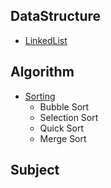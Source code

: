 ## DataStructure

- [LinkedList](https://github.com/qskeksq/LinkedList)

## Algorithm

- [Sorting](https://github.com/qskeksq/Algorithm_Sort)
    - Bubble Sort
    - Selection Sort
    - Quick Sort
    - Merge Sort

## Subject
